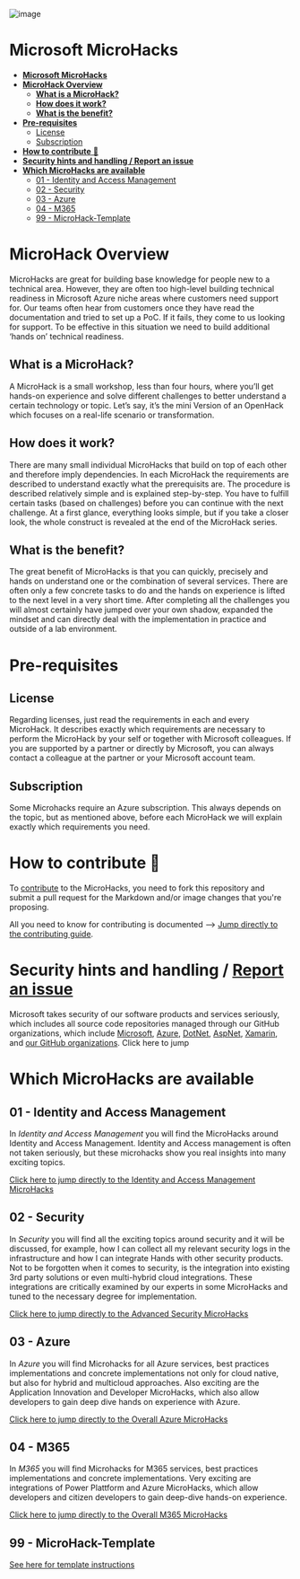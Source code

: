 ![image](img/MicroHack_Logo_1.png)

# **Microsoft MicroHacks**

- [**Microsoft MicroHacks**](#microsoft-microhacks)
- [**MicroHack Overview**](#microhack-overview)
  - [**What is a MicroHack?**](#what-is-a-microhack)
  - [**How does it work?**](#how-does-it-work)
  - [**What is the benefit?**](#what-is-the-benefit)
- [**Pre-requisites**](#pre-requisites)
  - [License](#license)
  - [Subscription](#subscription)
- [**How to contribute** 🚀](#how-to-contribute-)
- [**Security hints and handling / Report an issue**](#security-hints-and-handling--report-an-issue)
- [**Which MicroHacks are available**](#which-microhacks-are-available)
  - [01 - Identity and Access Management](#01---identity-and-access-management)
  - [02 - Security](#02---security)
  - [03 - Azure](#03---azure)
  - [04 - M365](#04---m365)
  - [99 - MicroHack-Template](#99---microhack-template)

# **MicroHack Overview**

MicroHacks are great for building base knowledge for people new to a technical area. However, they are often too high-level building technical readiness in Microsoft Azure niche areas where customers need support for. Our teams often hear from customers once they have read the documentation and tried to set up a PoC. If it fails, they come to us looking for support. To be effective in this situation we need to build additional ‘hands on’ technical readiness.

## **What is a MicroHack?**

A MicroHack is a small workshop, less than four hours, where you’ll get hands-on experience and solve different challenges to better understand a certain technology or topic. Let’s say, it’s the mini Version of an OpenHack which focuses on a real-life scenario or transformation.

## **How does it work?**

There are many small individual MicroHacks that build on top of each other and therefore imply dependencies. In each MicroHack the requirements are  described to understand exactly what the prerequisits are. The procedure is described relatively simple and is explained step-by-step. You have to fulfill certain tasks (based on challenges) before you can continue with the next challenge. At a first glance, everything looks simple, but if you take a closer look, the whole construct is revealed at the end of the MicroHack series.

## **What is the benefit?**

The great benefit of MicroHacks is that you can quickly, precisely and hands on understand one or the combination of several services. There are often only a few concrete tasks to do and the hands on experience is lifted to the next level in a very short time. After completing all the challenges you will almost certainly have jumped over your own shadow, expanded the mindset and can directly deal with the implementation in practice and outside of a lab environment.

# **Pre-requisites**

## License

Regarding licenses, just read the requirements in each and every MicroHack. It describes exactly which requirements are necessary to perform the MicroHack by your self or together with Microsoft colleagues. If you are supported by a partner or directly by Microsoft, you can always contact a colleague at the partner or your Microsoft account team.  

## Subscription

Some Microhacks require an Azure subscription. This always depends on the topic, but as mentioned above, before each MicroHack we will explain exactly which requirements you need.

# **How to contribute** 🚀

To [contribute](./CONTRIBUTING.md) to the MicroHacks, you need to fork this repository and submit a pull request for the Markdown and/or image changes that you're proposing.

All you need to know for contributing is documented --> [Jump directly to the contributing guide](./CONTRIBUTING.md).

# **Security hints and handling / [Report an issue](./SECURITY.md)**

Microsoft takes security of our software products and services seriously, which includes all source code repositories managed through our GitHub organizations, which include [Microsoft](https://github.com/Microsoft), [Azure](https://github.com/Azure), [DotNet](https://github.com/dotnet), [AspNet](https://github.com/aspnet), [Xamarin](https://github.com/xamarin), and [our GitHub organizations](https://opensource.microsoft.com/). Click here to jump

# **Which MicroHacks are available**

## 01 - Identity and Access Management

In _Identity and Access Management_ you will find the MicroHacks around Identity and Access Management. Identity and Access management is often not taken seriously, but these microhacks show you real insights into many exciting topics.

[Click here to jump directly to the Identity and Access Management MicroHacks](./01-Identity%20and%20Access%20Management/)

## 02 - Security

In _Security_ you will find all the exciting topics around security and it will be discussed, for example, how I can collect all my relevant security logs in the infrastructure and how I can integrate Hands with other security products. Not to be forgotten when it comes to security, is the integration into existing 3rd party solutions or even multi-hybrid cloud integrations. These integrations are critically examined by our experts in some MicroHacks and tuned to the necessary degree for implementation.

[Click here to jump directly to the Advanced Security MicroHacks](./02-Security/)

## 03 - Azure

In _Azure_ you will find Microhacks for all Azure services, best practices implementations and concrete implementations not only for cloud native, but also for hybrid and multicloud approaches. Also exciting are the Application Innovation and Developer MicroHacks, which also allow developers to gain deep dive hands on experience with Azure.

[Click here to jump directly to the Overall Azure MicroHacks](./03-Azure/)

## 04 - M365

In _M365_ you will find Microhacks for M365 services, best practices implementations and concrete implementations. Very exciting are integrations of Power Plattform and Azure MicroHacks, which allow developers and citizen developers to gain deep-dive hands-on experience.

[Click here to jump directly to the Overall M365 MicroHacks](./04-Microsoft-365/)

## 99 - MicroHack-Template

[See here for template instructions](./99-MicroHack-Template/)
